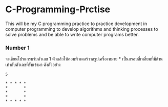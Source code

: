 # C-Programming-Prctise
 This will be my C programming practice to practice development in computer programming to develop algorithms and thinking processes to solve problems and be able to write computer programs better.
 
### Number 1
 จงเขียนโปรแกรมรับตัวเลข 1 ตัวแล้วให้คอมพิวเตอร์วาดรูปเครื่องหมาย * เป็นกรอบสี่เหลี่ยมที่มีด้านเท่ากับตัวเลขที่รับเข้ามา ดังตัวอย่าง
   
    5 
    
    * * * * * 
    *       * 
    *       * 
    *       * 
    * * * * *
